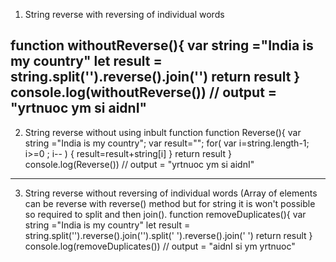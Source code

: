 1. String reverse with reversing of individual words

function withoutReverse(){
   var string ="India is my country"
   let result = string.split('').reverse().join('')
   return result
}
console.log(withoutReverse())
// output = "yrtnuoc ym si aidnI"
-----------------------------------------------------------------------------------------
2. String reverse without using inbult function
function Reverse(){
   var string ="India is my country";
   var result="";
   for( var i=string.length-1; i>=0 ; i-- ) {
      result=result+string[i] }
   return result
}
console.log(Reverse())
// output = "yrtnuoc ym si aidnI"
-----------------------------------------------------------------------------------------
3. String reverse without reversing of individual words (Array of elements can be reverse with reverse() method but for string it is won't possible so required to split 
and then join().
function removeDuplicates(){
   var string ="India is my country"
   let result = string.split('').reverse().join('').split(' ').reverse().join(' ')
   return result
}
console.log(removeDuplicates()) 
// output = "aidnI si ym yrtnuoc"